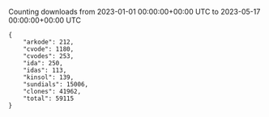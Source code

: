 
Counting downloads from 2023-01-01 00:00:00+00:00 UTC to 2023-05-17 00:00:00+00:00 UTC

```
{
    "arkode": 212,
    "cvode": 1180,
    "cvodes": 253,
    "ida": 250,
    "idas": 113,
    "kinsol": 139,
    "sundials": 15006,
    "clones": 41962,
    "total": 59115
}
```
